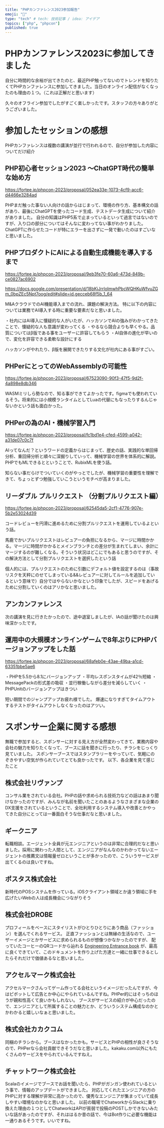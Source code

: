 ```yaml
---
title: "PHPカンファレンス2023参加報告"
emoji: "🐥"
type: "tech" # tech: 技術記事 / idea: アイデア
topics: ["php", "phpcon"]
published: true
---
```


# PHPカンファレンス2023に参加してきました
自分に時間的な余裕が出てきたのと、最近PHP触ってないのでトレンドを知りたくてPHPカンファレンスに参加してきました。当日のオンライン配信がなくなったのも理由の１つ。（これは正解だと思います）

久々のオフライン参加でしたがすごく楽しかったです。スタッフの方々ありがとうございました。

# 参加したセッションの感想
PHPカンファレンスは複数の講演が並行で行われるので、自分が参加した内容についてだけ紹介

## PHP初心者セッション2023 〜ChatGPT時代の簡単な始め方
https://fortee.jp/phpcon-2023/proposal/052ea33e-1073-4cf9-acc6-d4466e3284ad

PHPまだ触った事ない人向けの話からはじまって、環境の作り方、基本構文の話があり、最後にChatGPTを使ったコード生成、テストデータ生成について紹介がありました。
自分の知識はPHP5系で止まっているといって過言ではないのですが、入り口の部分についてはそんなに変わってない事がわかりました。
ChatGPTに作らせたコードが特にエラーを出さずに一発で動いたのはすごいなと思いました。

## PHPプロダクトにAIによる自動生成機能を導入するまで
https://fortee.jp/phpcon-2023/proposal/9eb3fe70-60a6-473d-849b-ce0827ac6902

https://docs.google.com/presentation/d/18bKjJrrlolmwhPbcWQHKuWfvuZGm_0bpZEc5Npt7oog/edit#slide=id.gecceb68f5b_1_64

M&AクラウドでのAI機能導入までの流れ、課題の解決方法。
特に以下の内容については業務でAI導入する時に重要な要素だなと思いました。

・社内にはAI導入に懐疑的な人がいたが、ハッカソンでAIの強みがわかってきたことで、懐疑的な人も意識が変わってくる
・やるなら競合よりも早くやる。品質についてはβ版である事をユーザーに許容してもらう
・AI自体の進化が早いので、変化を許容できる柔軟な設計にする

ハッカソンがやれたり、β版を展開できたりする文化が社内にある事がすごい。

## PHPerにとってのWebAssemblyの可能性
https://fortee.jp/phpcon-2023/proposal/67523090-90f3-47f5-9d2f-4a898e8db346

WASMミリしら勢なので、知る事ができてよかったです。figmaでも使われているそう。将来的には小規模ランタイムとしてLuaの代替にもなったりするんじゃないかという話も面白かった。

## PHPerの為のAI・機械学習入門
https://fortee.jp/phpcon-2023/proposal/fc1bd1e4-cfed-4599-a042-a31de07c0c7f

AIってなんだ？というワードの定義からはじまって、歴史の話、実践的な単回帰分析、重回帰分析と順々に深掘りしていって、機械学習の世界を体系的に解説。
PHPでもMLできるとということで、RubixMLを使う話。

知らない事だらけでついていくのがやっとでしたが、機械学習の重要性を理解できて、ちょっとずつ勉強していこうというモチベが高まりました。

## リーダブル プルリクエスト （分割プルリクエスト編）
https://fortee.jp/phpcon-2023/proposal/62545da5-2cf1-4776-907e-5b2e53024d39

コードレビューを円滑に進めるために分割プルリクエストを運用しているよという話。

馬鹿でかいプルリクエストはレビュアーの負担になるから、マージに時間かかる。マージに時間がかかるとメインブランチとの差分が生まれてしまい、余計にマージするのが難しくなる。そういう状況はどこにでもあると思うのですが、その解決方法として分割プルリクエストを選択したという話

個人的には、プルリクエストのために引数にデフォルト値を設定するのは（事故リスクを天秤にのせてしまっている&&レビュアーに対してルールを追加しているという意味で）自分ではやらないかなという印象でしたが、スピードをあげるために分割していくのはアリかなと思いました。

## アンカンファレンス
次の講演を見に行きたかったので、途中退室しましたが、IAの話が聞けたのは興味深かったです。

## 運用中の大規模オンラインゲームで8年ぶりにPHPバージョンアップをした話
https://fortee.jp/phpcon-2023/proposal/68afeb0e-43ae-49ba-a1cd-63351bbe5ae6

・PHPを5.5から8.1にバージョンアップ
・平均レスポンスタイムが42％短縮
・MessagePackの形式差の吸収
・並行稼働しながら差分を減らしていく
・PHPUnitのバージョンアップはきつい

短い期間でのジャンプアップお疲れ様でした。
爆速になりすぎてタイムアウトするテストがタイムアウトしなくなったのはアツい。

# スポンサー企業に関する感想
無職で参加すると、スポンサーに対する見え方が全然変わってきて、業務内容や会社の魅力を知りたくなって、ブースに話を聞きに行ったり、チラシをじっくり見ていました。
スポンサーブースではスタンプラリーをやっていて、気軽にのぞきやすい空気が作られていてとても良かったです。
以下、各企業を見て感じたこと

## 株式会社リヴァンプ
コンサル業をされている会社。PHPの話や求められる技術力などの話はあまり聞けなかったのですが、みんなが名前を聞いたことのあるようなさまざまな企業のDX支援をされているということで、全社利用するシステム導入や改善とかやってきた自分にとっては一番面白そうな仕事だなと思いました。

## ギークニア
転職相談。エージェント全員が元エンジニアというのは非常に合理的だなと思いました。採用に関わった人間として、エンジニアがなんなのかわかってないエージェントの推薦文は情報量ゼロということが多かったので、こういうサービスが出てくるのは良いですね。

## ポスタス株式会社
新時代のPOSシステムを作っている。iOSクライアント領域とか違う領域に手を広げたいWebの人は成長機会につながりそう

## 株式会社DROBE
プロフィールをベースにスタイリストがひとりひとりにあう商品（ファッション）を選んでくれるサービス。
正直ファッションとは無縁の生活なので、ユーザーイメージとかサービスに求められるものが想像つかなかったのですが、
配っていたコーヒーのQRコードから辿れる [Engineering Entrance book](https://info.drobe.co.jp/engineering-entrance-book) が、最高に良くできていて、このドキュメントを作り上げた方達と一緒に仕事できるとしたらそれだけで価値あるなと思いました。

## アクセルマーク株式会社
アクセルマークさんってゲーム作ってる会社というイメージだったんですが、今はピボットして広告とか中心にやられているんですね。PHPer的にはそっちのほうが親和性高くて良いかもしれない。
ブースがサービスの紹介が中心だったので、エンジニアとして所属することの魅力とか、どういうシステム構成なのかとかわかると嬉しいなぁと思いました。

## 株式会社カカクコム
同梱のチラシから。ブースはなかったかも。サービスとPHPの相性が良さそうなので、PHPerなら会社貢献できそうだなと思いました。kakaku.com以外にもたくさんのサービスをやられているんですねえ。

## チャットワーク株式会社
Scalaのイメージでブースでお話を聞いたら、PHPがガンガン使われているという事で、情報のアップデートができました。
対応してくれたエンジニアの方のPHPに対する理解が非常に高かったので、優秀なエンジニアが集まっていて成長しやすい環境なのかなと思いました。
以前の職場でChatworkからSlackに乗り換えた理由の１つとしてChatworkはAPIが貧弱で投稿のPOSTしかできないみたいな話があったのですが、それははるか昔の話で、今はBot作りに必要な機能は一通りあるそうです。いいですね。


